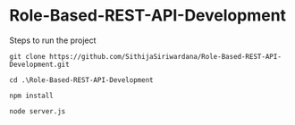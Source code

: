 # Role-Based-REST-API-Development

Steps to run the project

`git clone https://github.com/SithijaSiriwardana/Role-Based-REST-API-Development.git`

`cd .\Role-Based-REST-API-Development`

`npm install`

`node server.js`
